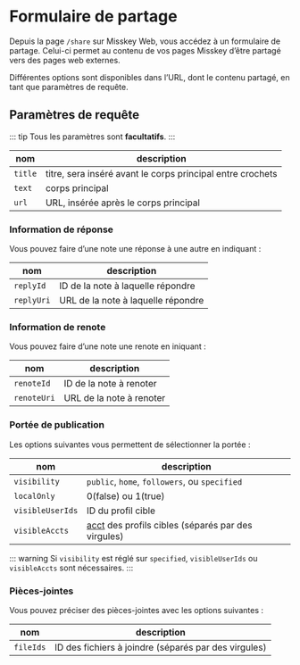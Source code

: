 # Formulaire de partage

Depuis la page `/share` sur Misskey Web, vous accédez à un formulaire de partage. Celui-ci permet au contenu de vos pages Misskey d’être partagé vers des pages web externes.

Différentes options sont disponibles dans l’URL, dont le contenu partagé, en tant que paramètres de requête.

## Paramètres de requête

::: tip
Tous les paramètres sont **facultatifs**.
:::

| nom | description |
| ---- | ---- |
| `title` | titre, sera inséré avant le corps principal entre crochets |
| `text` | corps principal |
| `url` | URL, insérée après le corps principal |

### Information de réponse

Vous pouvez faire d’une note une réponse à une autre en indiquant :

| nom | description |
| ---- | ---- |
| `replyId` | ID de la note à laquelle répondre |
| `replyUri` | URL de la note à laquelle répondre |

### Information de renote

Vous pouvez faire d’une note une renote en iniquant :

| nom | description |
| ---- | ---- |
| `renoteId` | ID de la note à renoter |
| `renoteUri` | URL de la note à renoter |

### Portée de publication

Les options suivantes vous permettent de sélectionner la portée :

| nom | description |
| ---- | ---- |
| `visibility` | `public`, `home`, `followers`, ou `specified` |
| `localOnly` | 0(false) ou 1(true) |
| `visibleUserIds` | ID du profil cible |
| `visibleAccts` | [acct](../glossary.md#acct) des profils cibles (séparés par des virgules) |

::: warning
Si `visibility` est réglé sur `specified`,  `visibleUserIds` ou `visibleAccts` sont nécessaires.
:::

### Pièces-jointes

Vous pouvez préciser des pièces-jointes avec les options suivantes :

| nom | description |
| ---- | ---- |
| `fileIds` | ID des fichiers à joindre (séparés par des virgules) |
